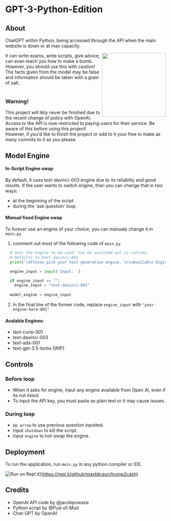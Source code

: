 # GPT-3-Python-Edition
## About
ChatGPT within Python, being accessed through the API when the main website is down or at max capacity.

<img align="right" width="200" src="https://user-images.githubusercontent.com/109466200/235973666-7eb55030-bb1e-4edc-b40f-7befba441790.png">

It can write exams, write scripts, give advice, can even teach you how to make a bomb. However, you should
use this with caution! The facts given from the model may be false and information should be taken with a grain of salt.
<br>
<br>
### Warning! 
This project will likly never be finished due to the recent change of policy with OpenAI.
Access to the API is now restricted to paying users for their service. Be aware of this before using this project!
<br>
However, if you'd like to finish the project or add to it your free to make as many commits to it as you please. 

## Model Engine
#### In-Script Engine swap
By default, it uses text-davinci-003 engine due to its reliablity and good results.
If the user wants to switch engine, than you can change that in two ways: 
 - at the beginning of the script 
 - during the 'ask question' loop.

#### Manual fixed Engine swap
To forever use an engine of your choice, you can manualy change it in ```main.py``` 
1. comment out most of the following code of ```main.py```

```python
  # Sets the engine to be used. Can be switched out in runtime.  
  # Defaults to text-davinci-003
  print('\nPlease pick your text generation engine. \n\nAvailable Engines: \n * text-davinci-003 [Best results] \n * text-curie-001 [Fastest, ok results]\n * text-ada-001 [Cheap to run]\n\nIf left blank, it will default to text-davinci-003\n\n')

  engine_input = input('Input: ')

  if engine_input == "":
    engine_input = "text-davinci-003"
  
  model_engine = engine_input
```

2. In the final line of the former code, replace ```engine_input``` with ```"your-engine-here-001"``` 

#### Avalable Engines: 
  -  text-curie-001
  -  text-davinci-003
  -  text-ada-001
  -  text-gpt-3.5-turbo	[WIP]

## Controls 

### Before loop
 - When it asks for engine, input any engine available from Open AI, even if its not listed.
 - To input the API key, you must paste as plain text or it may cause issues. 
 
### During loop
 - ```Up arrow``` to use previous question inputted. 
 - input ```shutdown``` to kill the script.
 - input ```engine``` to hot-swap the engine.

## Deployment
To run the application, run ```main.py``` in any python compiler or IDE.

![Run on Repl.it](https://repl.it/badge/github/maxbbraun/trump2cash)](https://repl.it/github/maxbbraun/trump2cash)

## Credits
* OpenAI API code by @jacobpowaza 
* Python script by @Pud-of-Mud
* Chat-GPT by OpenAI

